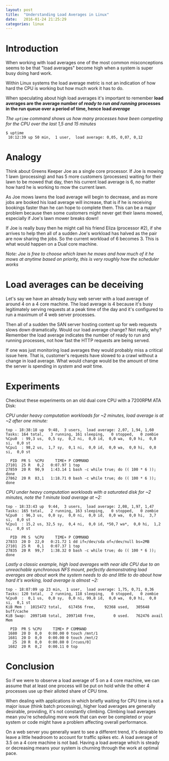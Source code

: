 ```yaml
---
layout: post
title:  "Understanding Load Averages in Linux"
date:   2016-01-24 21:25:29
categories: linux
---
```


# Introduction

When working with load averages one of the most common misconceptions seems to be that "load averages" become high
when a system is super busy doing hard work.

Within Linux systems the load average metric is not an indication of how hard the CPU is working but how much work
it has to do.

When speculating about high load averages it's important to remember **load averages are the average number of *ready
to run and running* processes in the run queue over a period of time, hence load *average***

*The `uptime` command shows us how many processes have been competing for the CPU over the last 1,5 and 15 minutes*

~~~
$ uptime
 10:12:39 up 50 min,  1 user,  load average: 0,05, 0,07, 0,12
~~~

# Analogy

Think about Greens Keeper Joe as a single core processor. If Joe is mowing 1 lawn (processing) and has 5 more customers (processes)
waiting for their lawn to be mowed that day, then his current load average is 6, no matter how hard he is working to
mow the current lawn.

As Joe mows lawns the load average will begin to decrease, and as more jobs are booked his load average will increase,
that is if he is receiving bookings faster than he can hope to complete them. This can be a major problem because then some
customers might never get their lawns mowed, especially if Joe's lawn mower breaks down!

If Joe is really busy then he might call his friend Eliza (processor #2), if she arrives to help then all of a sudden Joe's workload
has halved as the pair are now sharing the jobs. So the current workload of 6 becomes 3. This is what would happen on a
Dual core machine.

*Note: Joe is free to choose which lawn he mows and how much of it he mows at anytime based on priority, this is very roughly how the scheduler works*

# Load averages can be deceiving

Let's say we have an already busy web server with a load average of around 4 on a 4 core machine. The load average is 4
because it's busy legitimately serving requests at a peak time of the day and it's configured to run a maximum of 4 web
server processes.

Then all of a sudden the SAN server hosting content up for web requests slows down dramatically.
Would our load average change? Not really, why? Remember the load average indicates the number of ready to run and
running processes, not how fast the HTTP requests are being served.

If one was just monitoring load averages they would probably miss a critical issue here. That is, customer's requests
have slowed to a crawl without a change in load average.  What would change would be the amount of time the server is
spending in *system* and *wait* time.

# Experiments

Checkout these experiments on an old dual core CPU with a 7200RPM ATA Disk:

*CPU under heavy computation workloads for ~2 minutes, load average is at ~2 after one minute:*

~~~
top - 18:38:18 up  9:48,  3 users,  load average: 2,07, 1,94, 1,60
Tasks: 164 total,   3 running, 161 sleeping,   0 stopped,   0 zombie
%Cpu0  : 99,3 us,  0,5 sy,  0,2 ni,  0,0 id,  0,0 wa,  0,0 hi,  0,0 si,  0,0 st
%Cpu1  : 98,2 us,  1,7 sy,  0,1 ni,  0,0 id,  0,0 wa,  0,0 hi,  0,0 si,  0,0 st

  PID  PR S  %CPU     TIME+ P COMMAND
27101  25 R   0,2   0:07.97 1 top
27859  20 R  90,9   1:43.14 1 bash -c while true; do (( 100 * 6 )); done
27862  20 R  83,1   1:18.71 0 bash -c while true; do (( 100 * 6 )); done
~~~

*CPU under heavy computation workloads with a saturated disk for ~2 minutes, note the 1 minute load average at ~2:*

~~~
top - 18:33:43 up  9:44,  3 users,  load average: 2,08, 1,97, 1,47
Tasks: 165 total,   2 running, 163 sleeping,   0 stopped,   0 zombie
%Cpu0  : 96,3 us,  0,0 sy,  0,0 ni,  0,0 id,  0,0 wa,  0,0 hi,  3,7 si,  0,0 st
%Cpu1  : 15,2 us, 32,5 sy,  0,4 ni,  0,0 id, *50,7 wa*,  0,0 hi,  1,2 si,  0,0 st

  PID  PR S  %CPU     TIME+ P COMMAND
27833  20 D  22,0   0:21.72 1 dd if=/dev/sda of=/dev/null bs=2MB
27101  25 R   0,1   0:07.37 1 top
27835  20 R  99,7   1:38.32 0 bash -c while true; do (( 100 * 6 )); done
~~~

*Lastly a classic example, high load averages with near idle CPU due to an unreachable synchronous NFS mount, perfectly
demonstrating load averages are about work the system needs to do and little to do about how hard it's working,
load average is almost ~2:*

~~~
top - 18:07:09 up 23 min,  1 user,  load average: 1,75, 0,71, 0,36
Tasks: 120 total,   2 running, 118 sleeping,   0 stopped,   0 zombie
%Cpu0  :  0,1 us,  0,0 sy,  0,0 ni, 99,8 id,  0,0 wa,  0,0 hi,  0,0 si,  0,1 st
KiB Mem :  1015472 total,   617456 free,    92368 used,   305648 buff/cache
KiB Swap:  2097148 total,  2097148 free,        0 used.   762476 avail Mem

  PID  PR S %CPU     TIME+ P COMMAND
 1680  20 D  0,0   0:00.00 0 touch /mnt/1
 1681  20 D  0,0   0:00.00 0 touch /mnt/2
   25  20 R  0,0   0:00.80 0 [rcuos/0]
 1682  20 R  0,2   0:00.11 0 top
~~~

# Conclusion

So if we were to observe a load average of 5 on a 4 core machine, we can assume that at least one process will be put on
hold while the other 4 processes use up their alloted share of CPU time.

When dealing with applications in which briefly waiting for CPU time is not a major issue (think batch processing), higher
load averages are generally desirable, providing, it's not constantly climbing. Climbing load averages mean you're
scheduling more work that can ever be completed or your system or code might have a problem affecting overall performance.

On a web server you generally want to see a different trend, it's desirable to leave a little headroom to account for
traffic spikes etc. A load average of 3.5 on a 4 core machine is not bad. Having a load average which is steady or
decreasing means your system is churning through the work at optimal pace.
